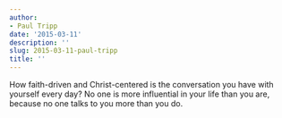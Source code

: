 ```yaml
---
author:
- Paul Tripp
date: '2015-03-11'
description: ''
slug: 2015-03-11-paul-tripp
title: ''
---
```

How faith-driven and Christ-centered is the conversation you have with yourself every day? No one is more influential in your life than you are, because no one talks to you more than you do.



